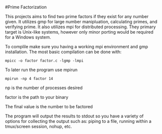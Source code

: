 #Prime Factorization

This projects aims to find two prime factors if they exist for any number given. It utilizes gmp for large number manipluation, calculating primes, and verifying prime. It also utilizes mpi for distributed processing. They primary target is Unix-like systems, however only minor porting would be required for a Windows system.

To complile make sure you having a working mpi environment and gmp installation. The most basic compilation can be done with:

    mpicc -o factor factor.c -lgmp -lmpi

To later run the program use mpirun

    mpirun -np 4 factor 14

np is the number of processes desired

factor is the path to your binary

The final value is the number to be factored

The program will output the results to stdout so you have a variety of options for collecting the output such as: piping to a file, running within a tmux/screen session, nohup, etc.
